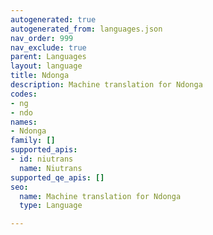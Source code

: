 ```yaml
---
autogenerated: true
autogenerated_from: languages.json
nav_order: 999
nav_exclude: true
parent: Languages
layout: language
title: Ndonga
description: Machine translation for Ndonga
codes:
- ng
- ndo
names:
- Ndonga
family: []
supported_apis:
- id: niutrans
  name: Niutrans
supported_qe_apis: []
seo:
  name: Machine translation for Ndonga
  type: Language

---
```


